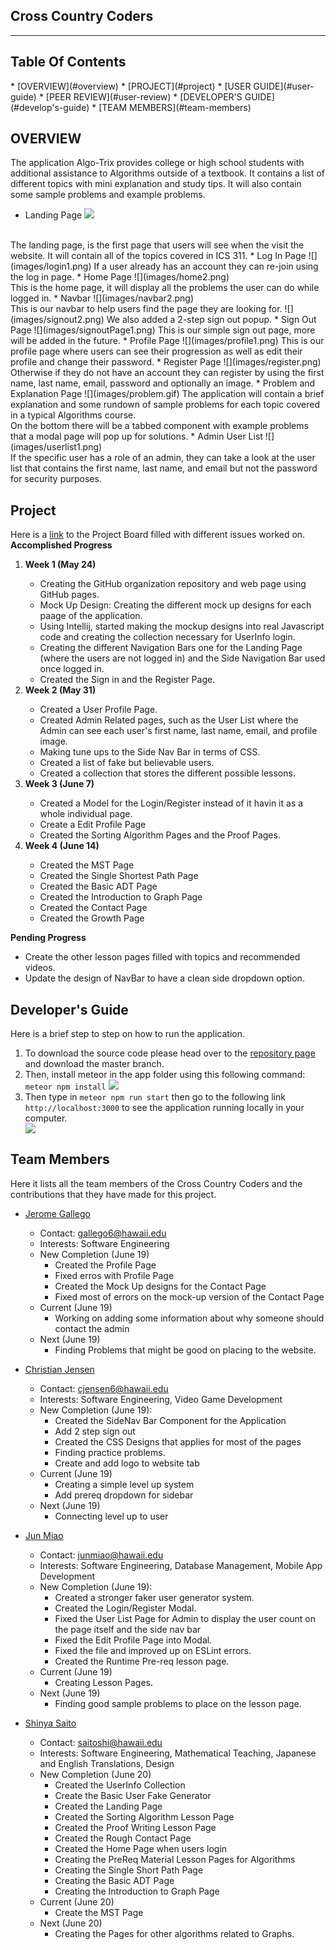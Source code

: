 <h2> Cross Country Coders </h2>
<hr>
<h2> Table Of Contents </h2>
* [OVERVIEW](#overview)
* [PROJECT](#project)
* [USER GUIDE](#user-guide)
* [PEER REVIEW](#user-review)
* [DEVELOPER'S GUIDE](#develop's-guide)
* [TEAM MEMBERS](#team-members)

## OVERVIEW
The application Algo-Trix provides college or high school students with additional assistance to Algorithms outside of a textbook. It contains a list of different topics with mini explanation and study tips. It will also contain some sample problems and example problems.

* Landing Page
![](images/landing1.png)
<br/>
The landing page, is the first page that users will see when the visit the website. It will contain all of the topics covered in ICS 311.
* Log In Page
  ![](images/login1.png)
  If a user already has an account they can re-join using the log in page.
* Home Page
  ![](images/home2.png)
  <br/>
  This is the home page, it will display all the problems the user can do while logged in.
* Navbar
  ![](images/navbar2.png)
  <br/>
  This is our navbar to help users find the page they are looking for.
  ![](images/signout2.png)
  We also added a 2-step sign out popup.
* Sign Out Page
  ![](images/signoutPage1.png)
  This is our simple sign out page, more will be added in the future.
* Profile Page
  ![](images/profile1.png)
This is our profile page where users can see their progression as well as edit their profile and change their password.
* Register Page
![](images/register.png)
Otherwise if they do not have an account they can register by using the first name, last name, email, password and optionally an image.
* Problem and Explanation Page
![](images/problem.gif)
The application will contain a brief explanation and some rundown of sample problems for each topic covered in a typical Algorithms course. <br/>
On the bottom there will be a tabbed component with example problems that a modal page will pop up for solutions.
* Admin User List
![](images/userlist1.png) <br/>
If the specific user has a role of an admin, they can take a look at the user list that contains the first name, last name, and email but not the password for security purposes.

## Project
Here is a <a href ="https://github.com/cross-country-coders/algo-trix/projects/1">link</a> to the Project Board filled with different issues worked on. <br/>
<b>Accomplished Progress</b>
<ol>
 <li> <b>Week 1 (May 24)</b> </li>
 <ul>
  <li> Creating the GitHub organization repository and web page using GitHub pages. </li>
  <li> Mock Up Design: Creating the different mock up designs for each paage of the application. </li>
  <li> Using Intellij, started making the mockup designs into real Javascript code and creating the collection necessary for UserInfo login.</li>
  <li> Creating the different Navigation Bars one for the Landing Page (where the users are not logged in) and the Side Navigation Bar used once logged in. </li>
  <li> Created the Sign in and the Register Page. </li>
 </ul>
 <li> <b>Week 2 (May 31)</b> </li>
 <ul>
 <li> Created a User Profile Page.</li>
 <li> Created Admin Related pages, such as the User List where the Admin can see each user's first name, last name, email, and profile image. </li>
 <li> Making tune ups to the Side Nav Bar in terms of CSS. </li>
 <li> Created a list of fake but believable users. </li>
 <li> Created a collection that stores the different possible lessons. </li>
 </ul>
<li> <b> Week 3 (June 7)</b></li>
<ul>
<li> Created a Model for the Login/Register instead of it havin it as a whole individual page.</li>
<li> Create a Edit Profile Page </li>
<li> Created the Sorting Algorithm Pages and the Proof Pages.</li>
</ul>
<li><b>Week 4 (June 14)</b></li>
<ul>
<li>Created the MST Page</li>
<li>Created the Single Shortest Path Page</li>
<li>Created the Basic ADT Page</li>
<li>Created the Introduction to Graph Page</li>
<li>Created the Contact Page</li>
<li>Created the Growth Page</li>
</ul>
</ol>
<b>Pending Progress</b>
<ul>
<li>Create the other lesson pages filled with topics and recommended videos.</li>
<li>Update the design of NavBar to have a clean side dropdown option.</li>
</ul>

## Developer's Guide
<p> Here is a brief step to step on how to run the application.</p>
<ol>
<li>To download the source code please head over to the <a href="https://github.com/cross-country-coders/algo-trix">repository page</a> and download the master branch.</li>
<li>Then, install meteor in the app folder using this following command: <code>meteor npm install</code>
<img src="images/install.png"> <br/></li>
<li>Then type in <code>meteor npm run start</code> then go to the following link <code> http://localhost:3000</code> to see the application running locally in your computer. </li>
<img src="images/run.png"> <br/>
</ol>

## Team Members 
Here it lists all the team members of the Cross Country Coders and the contributions that they have made for this project. 

* [Jerome Gallego](https://alohajerome.github.io/)
  * Contact: gallego6@hawaii.edu
  * Interests: Software Engineering
  * New Completion (June 19)  
    * Created the Profile Page
    * Fixed erros with Profile Page
    * Created the Mock Up designs for the Contact Page
    * Fixed most of errors on the mock-up version of the Contact Page
  * Current (June 19)
    * Working on adding some information about why someone should contact the admin
  * Next (June 19)
    * Finding Problems that might be good on placing to the website. 
    
* [Christian Jensen](https://christianjensenv.github.io/)
  * Contact: cjensen6@hawaii.edu
  * Interests: Software Engineering, Video Game Development
  * New Completion (June 19):
    * Created the SideNav Bar Component for the Application
    * Add 2 step sign out
    * Created the CSS Designs that applies for most of the pages
    * Finding practice problems.
    * Create and add logo to website tab
  * Current (June 19)
    * Creating a simple level up system
    * Add prereq dropdown for sidebar
  * Next (June 19)
    * Connecting level up to user
    
* [Jun Miao](https://junm1ao.github.io/)
   * Contact: junmiao@hawaii.edu
   * Interests: Software Engineering, Database Management, Mobile App Development
   * New Completion (June 19):
     * Created a stronger faker user generator system.
     * Created the Login/Register Modal.   
     * Fixed the User List Page for Admin to display the user count on the page itself     and the side nav bar
     * Fixed the Edit Profile Page into Modal.
     * Fixed the file and improved up on ESLint errors.
     * Created the Runtime Pre-req lesson page.
  * Current (June 19)
    * Creating Lesson Pages.
  * Next (June 19) 
    * Finding good sample problems to place on the lesson page.
* [Shinya Saito](https://saitoshi.github.io/)
  * Contact: saitoshi@hawaii.edu
  * Interests: Software Engineering, Mathematical Teaching, Japanese and English Translations, Design
  * New Completion (June 20)
    * Created the UserInfo Collection 
    * Create the Basic User Fake Generator 
    * Created the Landing Page 
    * Created the Sorting Algorithm Lesson Page 
    * Created the Proof Writing Lesson Page 
    * Created the Rough Contact Page
    * Created the Home Page when users login
    * Creating the PreReq Material Lesson Pages for Algorithms  
    * Creating the Single Short Path Page
    * Creating the Basic ADT Page
    * Creating the Introduction to Graph Page  
  * Current (June 20)
    * Create the MST Page 
  * Next (June 20)
    * Creating the Pages for other algorithms related to Graphs.
